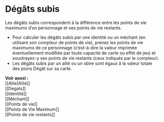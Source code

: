 # Dégâts subis
Les dégâts subis correspondent à la différence entre les points de vie maximums d’un personnage et ses points de vie restants.
- Pour calculer les dégâts subis par une identité ou un méchant (en utilisant son compteur de points de vie), prenez les points de vie maximums de ce personnage (c’est-à-dire la valeur imprimée éventuellement modifiée par toute capacité de carte ou effet de jeu) et soustrayez-y ses points de vie restants (ceux indiqués par le compteur).
- Les dégâts subis par un allié ou un sbire sont égaux à la valeur totale des pions Dégât sur sa carte.

**Voir aussi :**  
[[Allie|Allié]]  
[[Degats]]  
[[Identité]]  
[[Méchant]]  
[[Points de vie]]  
[[Points de Vie Maximum]]  
[[Points de vie restants]]